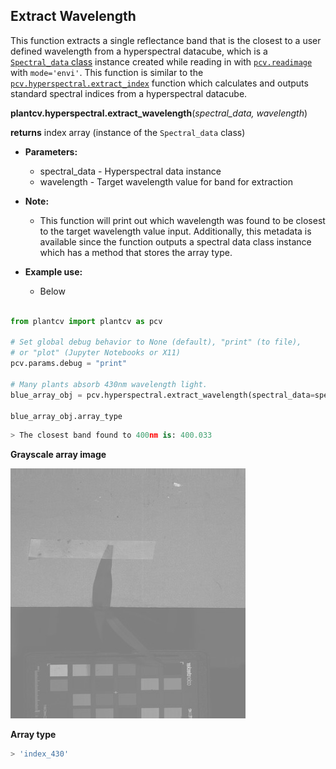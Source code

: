 ## Extract Wavelength 

This function extracts a single reflectance band that is the closest to a user defined wavelength from a hyperspectral datacube, 
which is a [`Spectral_data` class](Spectral_data.md) instance created while reading in with [`pcv.readimage`](read_image.md)
with `mode='envi'`. This function is similar to the [`pcv.hyperspectral.extract_index`](extract_index.md) function which calculates 
and outputs standard spectral indices from a hyperspectral datacube. 

**plantcv.hyperspectral.extract_wavelength**(*spectral_data, wavelength*)

**returns** index array (instance of the `Spectral_data` class)

- **Parameters:**
    - spectral_data      - Hyperspectral data instance
    - wavelength         - Target wavelength value for band for extraction 

- **Note:**
    - This function will print out which wavelength was found to be closest to the target wavelength value input. Additionally, this metadata is available
    since the function outputs a spectral data class instance which has a method that stores the array type. 
    
- **Example use:**
    - Below
    
```python

from plantcv import plantcv as pcv

# Set global debug behavior to None (default), "print" (to file), 
# or "plot" (Jupyter Notebooks or X11)
pcv.params.debug = "print"

# Many plants absorb 430nm wavelength light. 
blue_array_obj = pcv.hyperspectral.extract_wavelength(spectral_data=spectral_array_obj, wavelength=430)

blue_array_obj.array_type

```

```python
> The closest band found to 400nm is: 400.033

```

**Grayscale array image**

![Screenshot](img/documentation_images/extract_wavelength/430_grayscale.jpg)

**Array type**

```python
> 'index_430'

```
